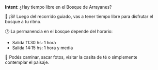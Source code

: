 **Intent**: ¿Hay tiempo libre en el Bosque de Arrayanes?

🌳 ¡Sí! Luego del recorrido guiado, vas a tener tiempo libre para disfrutar el bosque a tu ritmo.

🕐 La permanencia en el bosque depende del horario:  
- Salida 11:30 hs: 1 hora  
- Salida 14:15 hs: 1 hora y media

🧘 Podés caminar, sacar fotos, visitar la casita de té o simplemente contemplar el paisaje.